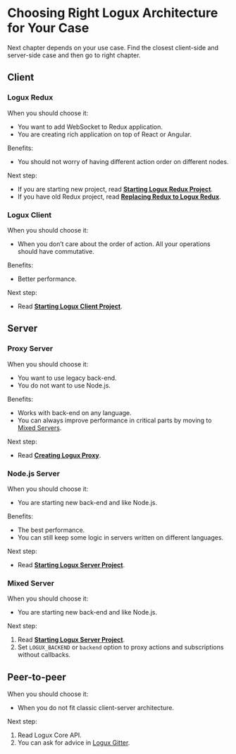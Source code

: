 # Choosing Right Logux Architecture for Your Case

Next chapter depends on your use case. Find the closest client-side
and server-side case and then go to right chapter.


## Client

### Logux Redux

When you should choose it:

* You want to add WebSocket to Redux application.
* You are creating rich application on top of React or Angular.

Benefits:

* You should not worry of having different action order on different nodes.

Next step:

* If you are starting new project, read
  **[Starting Logux Redux Project](../2-starting/1-creating-redux.md)**.
* If you have old Redux project, read
  **[Replacing Redux to Logux Redux](../2-starting/2-replacing-redux.md)**.


### Logux Client

When you should choose it:

* When you don’t care about the order of action. All your operations should
  have commutative.

Benefits:

* Better performance.

Next step:

* Read **[Starting Logux Client Project](../2-starting/3-creating-client.md)**.


## Server

### Proxy Server

When you should choose it:

* You want to use legacy back-end.
* You do not want to use Node.js.

Benefits:

* Works with back-end on any language.
* You can always improve performance in critical parts by moving
  to [Mixed Servers](#mixed-server).

Next step:

* Read **[Creating Logux Proxy](../2-starting/4-creating-proxy.md)**.


### Node.js Server

When you should choose it:

* You are starting new back-end and like Node.js.

Benefits:

* The best performance.
* You can still keep some logic in servers written on different languages.

Next step:

* Read **[Starting Logux Server Project](../2-starting/5-creating-server.md)**.


### Mixed Server

When you should choose it:

* You are starting new back-end and like Node.js.

Next step:

1. Read **[Starting Logux Server Project](../2-starting/5-creating-server.md)**.
2. Set `LOGUX_BACKEND` or `backend` option to proxy actions and subscriptions
  without callbacks.


## Peer-to-peer

When you should choose it:

* When you do not fit classic client-server architecture.

Next step:

1. Read Logux Core API.
2. You can ask for advice in [Logux Gitter](https://gitter.im/logux/logux).
